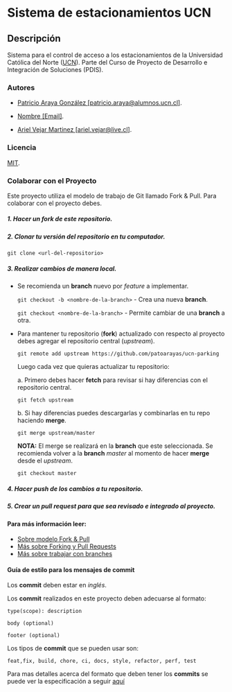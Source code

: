 # Sistema de estacionamientos UCN

## Descripción
Sistema para el control de acceso a los estacionamientos de la Universidad Católica del Norte ([UCN](https://www.ucn.cl)). Parte del Curso de Proyecto de Desarrollo e Integración de Soluciones (PDIS).

### Autores
- [Patricio Araya González [patricio.araya@alumnos.ucn.cl]]().

- [Nombre [Email]]().

- [Ariel Vejar Martinez [ariel.vejar@live.cl]]().

### Licencia
[MIT](https://choosealicense.com/licenses/mit/).

### Colaborar con el Proyecto
Este proyecto utiliza el modelo de trabajo de Git llamado Fork & Pull. Para colaborar con el proyecto debes.

##### 1. Hacer un **fork** de este repositorio.

##### 2. **Clonar** *tu* versión del repositorio en tu computador.
`git clone <url-del-repositorio>`
  
##### 3. Realizar cambios de manera local.
- Se recomienda un **branch** nuevo por *feature* a implementar.

    `git checkout -b <nombre-de-la-branch>` - Crea una nueva **branch**.

    `git checkout <nombre-de-la-branch>` - Permite cambiar de una **branch** a otra.

- Para mantener tu repositorio (**fork**) actualizado con respecto al proyecto debes agregar el repositorio central (*upstream*).

    `git remote add upstream https://github.com/patoarayas/ucn-parking`

    Luego cada vez que quieras actualizar tu repositorio:
    
    a. Primero debes hacer **fetch** para revisar si hay diferencias con el repositorio central.

    `git fetch upstream`

    b. Si hay diferencias puedes descargarlas y combinarlas en tu repo haciendo **merge**.

    `git merge upstream/master`

    **NOTA:**
    El merge se realizará en la **branch** que este seleccionada. Se recomienda volver a la **branch** *master* al momento de hacer **merge** desde el *upstream*.

    `git checkout master`

##### 4. Hacer **push** de los cambios a tu repositorio.

##### 5. Crear un **pull request** para que sea revisado e integrado al proyecto.

#### Para más información leer:
- [Sobre modelo Fork & Pull](https://reflectoring.io/github-fork-and-pull/)
- [Más sobre Forking y Pull Requests](https://guides.github.com/activities/forking/)
- [Más sobre trabajar con branches](https://guides.github.com/introduction/flow/)

#### Guía de estilo para los mensajes de commit
Los **commit** deben estar en *inglés*.

Los **commit** realizados en este proyecto deben adecuarse al formato:
```
type(scope): description

body (optional)

footer (optional)
```

Los tipos de **commit** que se pueden usar son:
```
feat,fix, build, chore, ci, docs, style, refactor, perf, test
```

Para mas detalles acerca del formato que deben tener los **commits** se puede ver la especificación a seguir [aquí](https://www.conventionalcommits.org/en/v1.0.0/)
